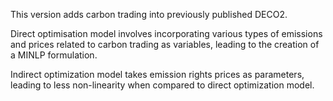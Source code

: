 This version adds carbon trading into previously published DECO2.

Direct optimisation model involves incorporating various types of emissions and prices related to carbon trading as variables, leading to the creation of 
a MINLP formulation.

Indirect optimization model takes emission rights prices as parameters, leading to less non-linearity when compared to direct optimization model.

